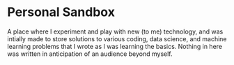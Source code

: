 # Personal Sandbox
A place where I experiment and play with new (to me) technology, and was intially made to store solutions to various coding, data science, and machine learning problems that I wrote as I was learning the basics.  Nothing in here was written in anticipation of an audience beyond myself.
